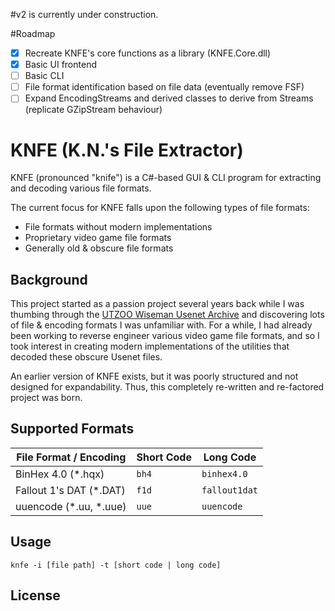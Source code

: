 #v2 is currently under construction.

#Roadmap
- [X] Recreate KNFE's core functions as a library (KNFE.Core.dll)
- [X] Basic UI frontend
- [ ] Basic CLI
- [ ] File format identification based on file data (eventually remove FSF)
- [ ] Expand EncodingStreams and derived classes to derive from Streams (replicate GZipStream behaviour)

# KNFE (K.N.'s File Extractor)
KNFE (pronounced "knife") is a C#-based GUI & CLI program for extracting and decoding various file formats.

The current focus for KNFE falls upon the following types of file formats:
* File formats without modern implementations
* Proprietary video game file formats
* Generally old & obscure file formats

## Background
This project started as a passion project several years back while I was thumbing through the [UTZOO Wiseman Usenet Archive](https://archive.org/details/utzoo-wiseman-usenet-archive) and discovering lots of file & encoding formats I was unfamiliar with. For a while, I had already been working to reverse engineer various video game file formats, and so I took interest in creating modern implementations of the utilities that decoded these obscure Usenet files.

An earlier version of KNFE exists, but it was poorly structured and not designed for expandability. Thus, this completely re-written and re-factored project was born.

## Supported Formats

| File Format / Encoding  | Short Code | Long Code       |
| ----------------------- | ---------- | --------------- |
| BinHex 4.0 (*.hqx)      | ``bh4``    | ``binhex4.0``   |
| Fallout 1's DAT (*.DAT) | ``f1d``    | ``fallout1dat`` |
| uuencode (*.uu, *.uue)  | ``uue``    | ``uuencode``    |

## Usage
```console
knfe -i [file path] -t [short code | long code]
```

## License